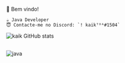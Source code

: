 
👋 Bem vindo!

    ☕ Java Developer
    😇 Contacte-me no Discord: `! kaikᵀᴰᴬ#1504`


![kaik  GitHub stats](https://github-readme-stats.vercel.app/api?username=devkaik&show_icons=true&theme=dark)

<div style="display: inline_block"><br/>
  <img align="center" alt="java" src="https://img.shields.io/badge/Java-ED8B00?style=for-the-badge&logo=java&logoColor=white" />
</div>  
